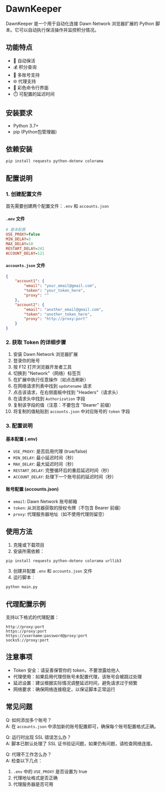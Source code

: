 # DawnKeeper

DawnKeeper 是一个用于自动化连接 Dawn Network 浏览器扩展的 Python 脚本。它可以自动执行保活操作并监控积分情况。

## 功能特点

- 🔄 自动保活
- 💰 积分查询
- 👥 多账号支持
- 🌐 代理支持
- 🎨 彩色命令行界面
- ⏱️ 可配置的延迟时间

## 安装要求

- Python 3.7+
- pip (Python包管理器)

## 依赖安装

```bash
pip install requests python-dotenv colorama
```

## 配置说明

### 1. 创建配置文件

首先需要创建两个配置文件：`.env` 和 `accounts.json`

#### `.env` 文件
```ini
# 基本配置
USE_PROXY=false
MIN_DELAY=3
MAX_DELAY=10
RESTART_DELAY=241
ACCOUNT_DELAY=121
```

#### `accounts.json` 文件
```json
{
    "account1": {
        "email": "your_email@gmail.com",
        "token": "your_token_here",
        "proxy": ""
    },
    "account2": {
        "email": "another_email@gmail.com",
        "token": "another_token_here",
        "proxy": "http://proxy:port"
    }
}
```

### 2. 获取 Token 的详细步骤

1. 安装 Dawn Network 浏览器扩展
2. 登录你的账号
3. 按 F12 打开浏览器开发者工具
4. 切换到 "Network"（网络）标签页
5. 在扩展中执行任意操作（如点击刷新）
6. 在网络请求列表中找到 `updatename` 请求
7. 点击该请求，在右侧面板中找到 "Headers"（请求头）
8. 在请求头中找到 `Authorization` 字段
9. 复制该字段的值（注意：不要包含 "Bearer" 前缀）
10. 将复制的值粘贴到 `accounts.json` 中对应账号的 `token` 字段

### 3. 配置说明

#### 基本配置 (.env)
- `USE_PROXY`: 是否启用代理 (true/false)
- `MIN_DELAY`: 最小延迟时间（秒）
- `MAX_DELAY`: 最大延迟时间（秒）
- `RESTART_DELAY`: 完整循环后的重启延迟时间（秒）
- `ACCOUNT_DELAY`: 处理下一个账号前的延迟时间（秒）

#### 账号配置 (accounts.json)
- `email`: Dawn Network 账号邮箱
- `token`: 从浏览器获取的授权令牌（不包含 Bearer 前缀）
- `proxy`: 代理服务器地址（如不使用代理则留空）

## 使用方法

1. 克隆或下载项目
2. 安装所需依赖：
```bash
pip install requests python-dotenv colorama urllib3
```
3. 创建并配置 `.env` 和 `accounts.json` 文件
4. 运行脚本：
```bash
python main.py
```

## 代理配置示例

支持以下格式的代理配置：
```text
http://proxy:port
https://proxy:port
https://username:password@proxy:port
socks5://proxy:port
```

## 注意事项

- Token 安全：请妥善保管你的 token，不要泄露给他人
- 代理使用：如果启用代理但账号未配置代理，该账号会被跳过处理
- 延迟设置：建议根据实际情况调整延迟时间，避免请求过于频繁
- 网络要求：确保网络连接稳定，以保证脚本正常运行

## 常见问题

Q: 如何添加多个账号？  
A: 在 `accounts.json` 中添加新的账号配置即可，确保每个账号配置格式正确。

Q: 运行时出现 SSL 错误怎么办？  
A: 脚本已默认处理了 SSL 证书验证问题，如果仍有问题，请检查网络连接。

Q: 代理不工作怎么办？  
A: 检查以下几点：
1. `.env` 中的 `USE_PROXY` 是否设置为 true
2. 代理地址格式是否正确
3. 代理服务器是否可用
